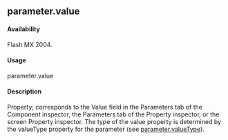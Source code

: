 ## parameter.value

#### Availability

Flash MX 2004.

#### Usage

parameter.value

#### Description

Property; corresponds to the Value field in the Parameters tab of the Component inspector, the Parameters tab of the Property inspector, or the screen Property inspector. The type of the value property is determined by the valueType property for the parameter (see [parameter.valueType](../Parameter_object/paramete6.md)).

<span id="parameter.valueType" class="anchor"></span>

